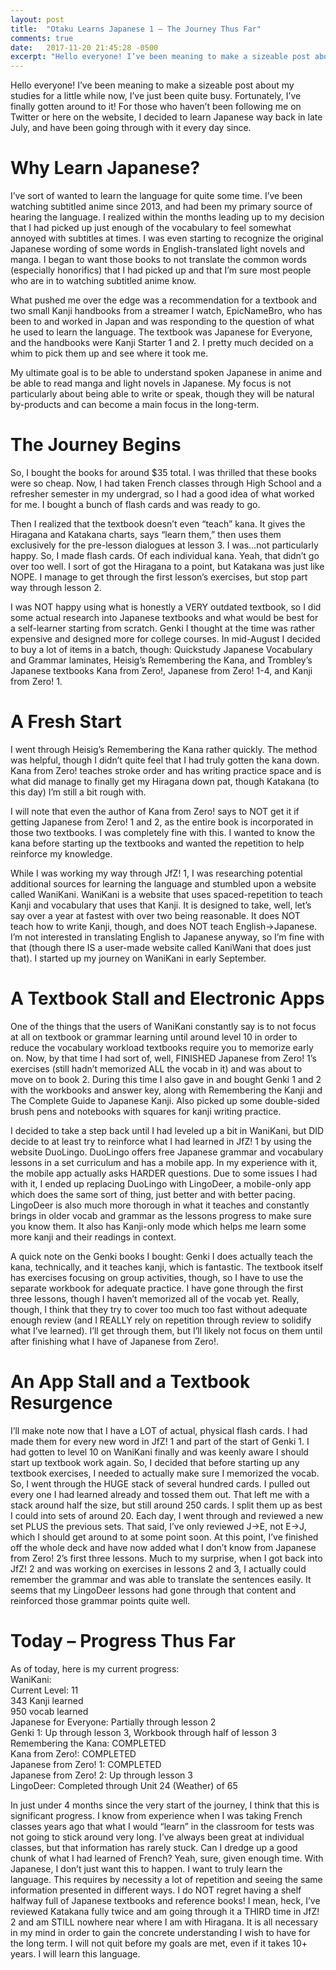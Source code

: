 ```yaml
---
layout: post
title:  "Otaku Learns Japanese 1 – The Journey Thus Far"
comments: true
date:   2017-11-20 21:45:28 -0500
excerpt: "Hello everyone! I’ve been meaning to make a sizeable post about my studies for a little while now, I’ve just been quite busy. Fortunately, I’ve finally gotten around to it! For those who haven’t been following me on Twitter or here on the website, I decided to learn Japanese way back in late July, and have been going through with it every day since."
---
```

<p>Hello everyone! I’ve been meaning to make a sizeable post about my studies for a little while now, I’ve just been quite busy. Fortunately, I’ve finally gotten around to it! For those who haven’t been following me on Twitter or here on the website, I decided to learn Japanese way back in late July, and have been going through with it every day since.</p>
<h1 id="-why-learn-japanese-"><strong>Why Learn Japanese?</strong></h1>
<p>I’ve sort of wanted to learn the language for quite some time. I’ve been watching subtitled anime since 2013, and had been my primary source of hearing the language. I realized within the months leading up to my decision that I had picked up just enough of the vocabulary to feel somewhat annoyed with subtitles at times. I was even starting to recognize the original Japanese wording of some words in English-translated light novels and manga. I began to want those books to not translate the common words (especially honorifics) that I had picked up and that I’m sure most people who are in to watching subtitled anime know.</p>
<p>What pushed me over the edge was a recommendation for a textbook and two small Kanji handbooks from a streamer I watch, EpicNameBro, who has been to and worked in Japan and was responding to the question of what he used to learn the language. The textbook was Japanese for Everyone, and the handbooks were Kanji Starter 1 and 2. I pretty much decided on a whim to pick them up and see where it took me.</p>
<p>My ultimate goal is to be able to understand spoken Japanese in anime and be able to read manga and light novels in Japanese. My focus is not particularly about being able to write or speak, though they will be natural by-products and can become a main focus in the long-term.</p>
<h1 id="-the-journey-begins-"><strong>The Journey Begins</strong></h1>
<p>So, I bought the books for around $35 total. I was thrilled that these books were so cheap. Now, I had taken French classes through High School and a refresher semester in my undergrad, so I had a good idea of what worked for me. I bought a bunch of flash cards and was ready to go.</p>
<p>Then I realized that the textbook doesn’t even “teach” kana. It gives the Hiragana and Katakana charts, says “learn them,” then uses them exclusively for the pre-lesson dialogues at lesson 3. I was…not particularly happy. So, I made flash cards. Of each individual kana. Yeah, that didn’t go over too well. I sort of got the Hiragana to a point, but Katakana was just like NOPE. I manage to get through the first lesson’s exercises, but stop part way through lesson 2.</p>
<p>I was NOT happy using what is honestly a VERY outdated textbook, so I did some actual research into Japanese textbooks and what would be best for a self-learner starting from scratch. Genki I thought at the time was rather expensive and designed more for college courses. In mid-August I decided to buy a lot of items in a batch, though: Quickstudy Japanese Vocabulary and Grammar laminates, Heisig’s Remembering the Kana, and Trombley’s Japanese textbooks Kana from Zero!, Japanese from Zero! 1-4, and Kanji from Zero! 1.</p>
<h1 id="-a-fresh-start-"><strong>A Fresh Start</strong></h1>
<p>I went through Heisig’s Remembering the Kana rather quickly. The method was helpful, though I didn’t quite feel that I had truly gotten the kana down. Kana from Zero! teaches stroke order and has writing practice space and is what did manage to finally get my Hiragana down pat, though Katakana (to this day) I’m still a bit rough with.</p>
<p>I will note that even the author of Kana from Zero! says to NOT get it if getting Japanese from Zero! 1 and 2, as the entire book is incorporated in those two textbooks. I was completely fine with this. I wanted to know the kana before starting up the textbooks and wanted the repetition to help reinforce my knowledge.</p>
<p>While I was working my way through JfZ! 1, I was researching potential additional sources for learning the language and stumbled upon a website called WaniKani. WaniKani is a website that uses spaced-repetition to teach Kanji and vocabulary that uses that Kanji. It is designed to take, well, let’s say over a year at fastest with over two being reasonable. It does NOT teach how to write Kanji, though, and does NOT teach English-&gt;Japanese. I’m not interested in translating English to Japanese anyway, so I’m fine with that (though there IS a user-made website called KaniWani that does just that). I started up my journey on WaniKani in early September.</p>
<h1 id="-a-textbook-stall-and-electronic-apps-"><strong>A Textbook Stall and Electronic Apps</strong></h1>
<p>One of the things that the users of WaniKani constantly say is to not focus at all on textbook or grammar learning until around level 10 in order to reduce the vocabulary workload textbooks require you to memorize early on. Now, by that time I had sort of, well, FINISHED Japanese from Zero! 1’s exercises (still hadn’t memorized ALL the vocab in it) and was about to move on to book 2. During this time I also gave in and bought Genki 1 and 2 with the workbooks and answer key, along with Remembering the Kanji and The Complete Guide to Japanese Kanji. Also picked up some double-sided brush pens and notebooks with squares for kanji writing practice.</p>
<p>I decided to take a step back until I had leveled up a bit in WaniKani, but DID decide to at least try to reinforce what I had learned in JfZ! 1 by using the website DuoLingo. DuoLingo offers free Japanese grammar and vocabulary lessons in a set curriculum and has a mobile app. In my experience with it, the mobile app actually asks HARDER questions. Due to some issues I had with it, I ended up replacing DuoLingo with LingoDeer, a mobile-only app which does the same sort of thing, just better and with better pacing. LingoDeer is also much more thorough in what it teaches and constantly brings in older vocab and grammar as the lessons progress to make sure you know them. It also has Kanji-only mode which helps me learn some more kanji and their readings in context.</p>
<p>A quick note on the Genki books I bought: Genki I does actually teach the kana, technically, and it teaches kanji, which is fantastic. The textbook itself has exercises focusing on group activities, though, so I have to use the separate workbook for adequate practice. I have gone through the first three lessons, though I haven’t memorized all of the vocab yet. Really, though, I think that they try to cover too much too fast without adequate enough review (and I REALLY rely on repetition through review to solidify what I’ve learned). I’ll get through them, but I’ll likely not focus on them until after finishing what I have of Japanese from Zero!.</p>
<h1 id="-an-app-stall-and-a-textbook-resurgence-"><strong>An App Stall and a Textbook Resurgence</strong></h1>
<p>I’ll make note now that I have a LOT of actual, physical flash cards. I had made them for every new word in JfZ! 1 and part of the start of Genki 1. I had gotten to level 10 on WaniKani finally and was keenly aware I should start up textbook work again. So, I decided that before starting up any textbook exercises, I needed to actually make sure I memorized the vocab. So, I went through the HUGE stack of several hundred cards. I pulled out every one I had learned already and tossed them out. That left me with a stack around half the size, but still around 250 cards. I split them up as best I could into sets of around 20. Each day, I went through and reviewed a new set PLUS the previous sets. That said, I’ve only reviewed J-&gt;E, not E-&gt;J, which I should get around to at some point soon. At this point, I’ve finished off the whole deck and have now added what I don’t know from Japanese from Zero! 2’s first three lessons.
Much to my surprise, when I got back into JfZ! 2 and was working on exercises in lessons 2 and 3, I actually could remember the grammar and was able to translate the sentences easily. It seems that my LingoDeer lessons had gone through that content and reinforced those grammar points quite well.  </p>
<h1 id="-today-progress-thus-far-"><strong>Today – Progress Thus Far</strong></h1>
<p>As of today, here is my current progress:<br>WaniKani:<br>Current Level: 11<br>343 Kanji learned<br>950 vocab learned<br>Japanese for Everyone: Partially through lesson 2<br>Genki 1: Up through lesson 3, Workbook through half of lesson 3<br>Remembering the Kana: COMPLETED<br>Kana from Zero!: COMPLETED<br>Japanese from Zero! 1: COMPLETED<br>Japanese from Zero! 2: Up through lesson 3<br>LingoDeer: Completed through Unit 24 (Weather) of 65</p>
<p>In just under 4 months since the very start of the journey, I think that this is significant progress. I know from experience when I was taking French classes years ago that what I would “learn” in the classroom for tests was not going to stick around very long. I’ve always been great at individual classes, but that information has rarely stuck. Can I dredge up a good chunk of what I had learned of French? Yeah, sure, given enough time. With Japanese, I don’t just want this to happen. I want to truly learn the language. This requires by necessity a lot of repetition and seeing the same information presented in different ways. I do NOT regret having a shelf halfway full of Japanese textbooks and reference books! I mean, heck, I’ve reviewed Katakana fully twice and am going through it a THIRD time in JfZ! 2 and am STILL nowhere near where I am with Hiragana. It is all necessary in my mind in order to gain the concrete understanding I wish to have for the long term. I will not quit before my goals are met, even if it takes 10+ years. I will learn this language.</p>